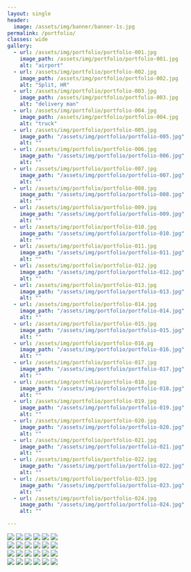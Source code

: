 ```yaml
---
layout: single
header:
  image: /assets/img/banner/banner-1s.jpg
permalink: /portfolio/
classes: wide
gallery:
  - url: /assets/img/portfolio/portfolio-001.jpg
    image_path: /assets/img/portfolio/portfolio-001.jpg
    alt: "airport"
  - url: /assets/img/portfolio/portfolio-002.jpg
    image_path: /assets/img/portfolio/portfolio-002.jpg
    alt: "Split, HR"
  - url: /assets/img/portfolio/portfolio-003.jpg
    image_path: /assets/img/portfolio/portfolio-003.jpg
    alt: "delivery man"
  - url: /assets/img/portfolio/portfolio-004.jpg
    image_path: /assets/img/portfolio/portfolio-004.jpg
    alt: "truck"
  - url: /assets/img/portfolio/portfolio-005.jpg
    image_path: "/assets/img/portfolio/portfolio-005.jpg"
    alt: ""
  - url: /assets/img/portfolio/portfolio-006.jpg
    image_path: "/assets/img/portfolio/portfolio-006.jpg"
    alt: ""
  - url: /assets/img/portfolio/portfolio-007.jpg
    image_path: "/assets/img/portfolio/portfolio-007.jpg"
    alt: ""
  - url: /assets/img/portfolio/portfolio-008.jpg
    image_path: "/assets/img/portfolio/portfolio-008.jpg"
    alt: ""
  - url: /assets/img/portfolio/portfolio-009.jpg
    image_path: "/assets/img/portfolio/portfolio-009.jpg"
    alt: ""
  - url: /assets/img/portfolio/portfolio-010.jpg
    image_path: "/assets/img/portfolio/portfolio-010.jpg"
    alt: ""
  - url: /assets/img/portfolio/portfolio-011.jpg
    image_path: "/assets/img/portfolio/portfolio-011.jpg"
    alt: ""
  - url: /assets/img/portfolio/portfolio-012.jpg
    image_path: "/assets/img/portfolio/portfolio-012.jpg"
    alt: ""
  - url: /assets/img/portfolio/portfolio-013.jpg
    image_path: "/assets/img/portfolio/portfolio-013.jpg"
    alt: ""
  - url: /assets/img/portfolio/portfolio-014.jpg
    image_path: "/assets/img/portfolio/portfolio-014.jpg"
    alt: ""
  - url: /assets/img/portfolio/portfolio-015.jpg
    image_path: "/assets/img/portfolio/portfolio-015.jpg"
    alt: ""
  - url: /assets/img/portfolio/portfolio-016.pg
    image_path: "/assets/img/portfolio/portfolio-016.jpg"
    alt: ""
  - url: /assets/img/portfolio/portfolio-017.jpg
    image_path: "/assets/img/portfolio/portfolio-017.jpg"
    alt: ""
  - url: /assets/img/portfolio/portfolio-018.jpg
    image_path: "/assets/img/portfolio/portfolio-018.jpg"
    alt: ""
  - url: /assets/img/portfolio/portfolio-019.jpg
    image_path: "/assets/img/portfolio/portfolio-019.jpg"
    alt: ""
  - url: /assets/img/portfolio/portfolio-020.jpg
    image_path: "/assets/img/portfolio/portfolio-020.jpg"
    alt: ""
  - url: /assets/img/portfolio/portfolio-021.jpg
    image_path: "/assets/img/portfolio/portfolio-021.jpg"
    alt: ""
  - url: /assets/img/portfolio/portfolio-022.jpg
    image_path: "/assets/img/portfolio/portfolio-022.jpg"
    alt: ""
  - url: /assets/img/portfolio/portfolio-023.jpg
    image_path: "/assets/img/portfolio/portfolio-023.jpg"
    alt: ""
  - url: /assets/img/portfolio/portfolio-024.jpg
    image_path: "/assets/img/portfolio/portfolio-024.jpg"
    alt: ""

---
```


<!-- {% include gallery caption="This is a sample gallery with **Markdown support**." %} -->

<div class="row">
  <div class="column">
    <a href="/assets/img/portfolio/portfolio-001.jpg"><img src="/assets/img/portfolio/portfolio-001.jpg"></a>
    <a href="/assets/img/portfolio/portfolio-002.jpg"><img src="/assets/img/portfolio/portfolio-002.jpg"></a>
    <a href="/assets/img/portfolio/portfolio-003.jpg"><img src="/assets/img/portfolio/portfolio-003.jpg"></a>
    <a href="/assets/img/portfolio/portfolio-004.jpg"><img src="/assets/img/portfolio/portfolio-004.jpg"></a>
    <a href="/assets/img/portfolio/portfolio-005.jpg"><img src="/assets/img/portfolio/portfolio-005.jpg"></a>
    <a href="/assets/img/portfolio/portfolio-006.jpg"><img src="/assets/img/portfolio/portfolio-006.jpg"></a>
  </div>
  <div class="column">
    <a href="/assets/img/portfolio/portfolio-007.jpg"><img src="/assets/img/portfolio/portfolio-007.jpg"></a>
    <a href="/assets/img/portfolio/portfolio-008.jpg"><img src="/assets/img/portfolio/portfolio-008.jpg"></a>
    <a href="/assets/img/portfolio/portfolio-009.jpg"><img src="/assets/img/portfolio/portfolio-009.jpg"></a>
    <a href="/assets/img/portfolio/portfolio-010.jpg"><img src="/assets/img/portfolio/portfolio-010.jpg"></a>
    <a href="/assets/img/portfolio/portfolio-011.jpg"><img src="/assets/img/portfolio/portfolio-011.jpg"></a>
    <a href="/assets/img/portfolio/portfolio-012.jpg"><img src="/assets/img/portfolio/portfolio-012.jpg"></a>
  </div>
  <div class="column">
    <a href="/assets/img/portfolio/portfolio-013.jpg"><img src="/assets/img/portfolio/portfolio-013.jpg"></a>
    <a href="/assets/img/portfolio/portfolio-014.jpg"><img src="/assets/img/portfolio/portfolio-014.jpg"></a>
    <a href="/assets/img/portfolio/portfolio-015.jpg"><img src="/assets/img/portfolio/portfolio-015.jpg"></a>
    <a href="/assets/img/portfolio/portfolio-016.jpg"><img src="/assets/img/portfolio/portfolio-016.jpg"></a>
    <a href="/assets/img/portfolio/portfolio-017.jpg"><img src="/assets/img/portfolio/portfolio-017.jpg"></a>
    <a href="/assets/img/portfolio/portfolio-018.jpg"><img src="/assets/img/portfolio/portfolio-018.jpg"></a>
  </div>
  <div class="column">
    <a href="/assets/img/portfolio/portfolio-019.jpg"><img src="/assets/img/portfolio/portfolio-019.jpg"></a>
    <a href="/assets/img/portfolio/portfolio-020.jpg"><img src="/assets/img/portfolio/portfolio-020.jpg"></a>
    <a href="/assets/img/portfolio/portfolio-021.jpg"><img src="/assets/img/portfolio/portfolio-021.jpg"></a>
    <a href="/assets/img/portfolio/portfolio-022.jpg"><img src="/assets/img/portfolio/portfolio-022.jpg"></a>
    <a href="/assets/img/portfolio/portfolio-023.jpg"><img src="/assets/img/portfolio/portfolio-023.jpg"></a>
    <a href="/assets/img/portfolio/portfolio-024.jpg"><img src="/assets/img/portfolio/portfolio-024.jpg"></a>
  </div>
</div>
